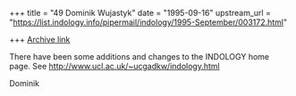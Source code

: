 +++
title = "49 Dominik Wujastyk"
date = "1995-09-16"
upstream_url = "https://list.indology.info/pipermail/indology/1995-September/003172.html"

+++
[Archive link](https://list.indology.info/pipermail/indology/1995-September/003172.html)

There have been some additions and changes to the INDOLOGY home page.
See http://www.ucl.ac.uk/~ucgadkw/indology.html

Dominik






